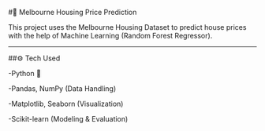 #🏡 Melbourne Housing Price Prediction

This project uses the Melbourne Housing Dataset to predict house prices with the help of Machine Learning (Random Forest Regressor).

---

##⚙️ Tech Used

-Python 🐍

-Pandas, NumPy (Data Handling)

-Matplotlib, Seaborn (Visualization)

-Scikit-learn (Modeling & Evaluation)
